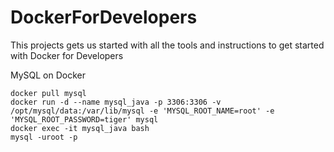 # DockerForDevelopers
This projects gets us started with all the tools and instructions to get started with Docker for Developers

MySQL on Docker
```shell
docker pull mysql
docker run -d --name mysql_java -p 3306:3306 -v /opt/mysql/data:/var/lib/mysql -e 'MYSQL_ROOT_NAME=root' -e 'MYSQL_ROOT_PASSWORD=tiger' mysql
docker exec -it mysql_java bash
mysql -uroot -p
```
